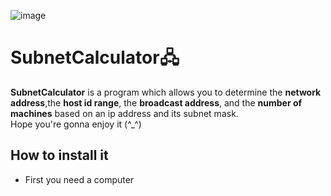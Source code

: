 ![image](https://user-images.githubusercontent.com/64969369/194731600-6a71ab57-9355-4ade-81dd-a341ddc47867.png)
# SubnetCalculator🖧 
**SubnetCalculator** is a program which allows you to determine the **network address**,the **host id range**,
the **broadcast address**, and the **number of machines** based on an ip address and its subnet mask.<br>
Hope you're gonna enjoy it  (^_^)

## How to install it
- First you need a computer




